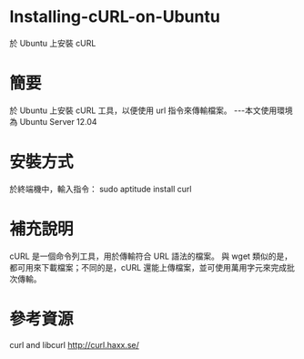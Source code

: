 Installing-cURL-on-Ubuntu
=
於 Ubuntu 上安裝 cURL


簡要
=
於 Ubuntu 上安裝 cURL 工具，以便使用 url 指令來傳輸檔案。
---本文使用環境為 Ubuntu Server 12.04


安裝方式
=
於終端機中，輸入指令：
sudo aptitude install curl


補充說明
=
cURL
是一個命令列工具，用於傳輸符合 URL 語法的檔案。
與 wget 類似的是，都可用來下載檔案；不同的是，cURL 還能上傳檔案，並可使用萬用字元來完成批次傳輸。


參考資源
=
curl and libcurl
http://curl.haxx.se/
